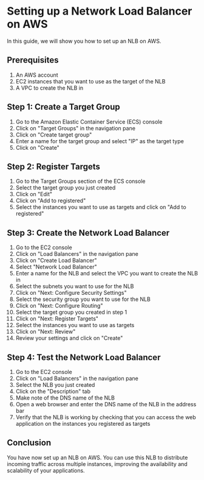 # Setting up a Network Load Balancer on AWS

In this guide, we will show you how to set up an NLB on AWS.

## Prerequisites

1. An AWS account
2. EC2 instances that you want to use as the target of the NLB
3. A VPC to create the NLB in

## Step 1: Create a Target Group
1. Go to the Amazon Elastic Container Service (ECS) console
2. Click on "Target Groups" in the navigation pane
3. Click on "Create target group"
4. Enter a name for the target group and select "IP" as the target type
5. Click on "Create"

## Step 2: Register Targets
1. Go to the Target Groups section of the ECS console
2. Select the target group you just created
3. Click on "Edit"
4. Click on "Add to registered"
5. Select the instances you want to use as targets and click on "Add to registered"

## Step 3: Create the Network Load Balancer
1. Go to the EC2 console
2. Click on "Load Balancers" in the navigation pane
3. Click on "Create Load Balancer"
4. Select "Network Load Balancer"
5. Enter a name for the NLB and select the VPC you want to create the NLB in
6. Select the subnets you want to use for the NLB
7. Click on "Next: Configure Security Settings"
8. Select the security group you want to use for the NLB
9. Click on "Next: Configure Routing"
10. Select the target group you created in step 1
11. Click on "Next: Register Targets"
12. Select the instances you want to use as targets
13. Click on "Next: Review"
14. Review your settings and click on "Create"

## Step 4: Test the Network Load Balancer
1. Go to the EC2 console
2. Click on "Load Balancers" in the navigation pane
3. Select the NLB you just created
4. Click on the "Description" tab
5. Make note of the DNS name of the NLB
6. Open a web browser and enter the DNS name of the NLB in the address bar
7. Verify that the NLB is working by checking that you can access the web application on the instances you registered as targets

## Conclusion

You have now set up an NLB on AWS. You can use this NLB to distribute incoming traffic across multiple instances, improving the availability and scalability of your applications.

